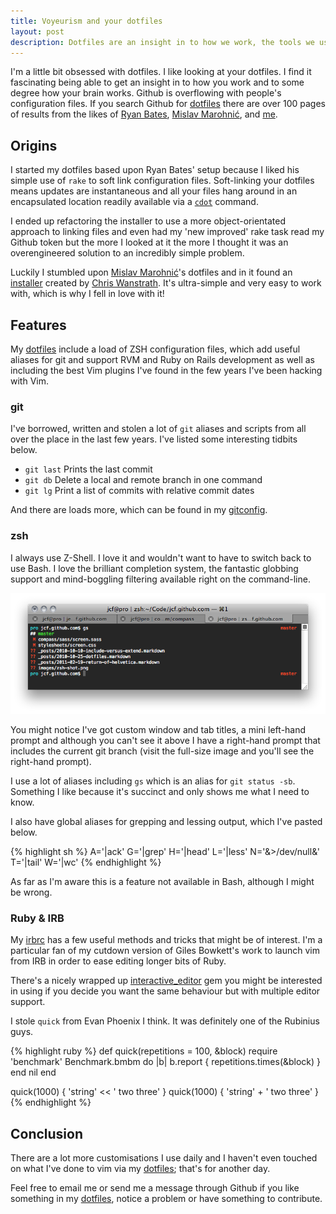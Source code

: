 ```yaml
---
title: Voyeurism and your dotfiles
layout: post
description: Dotfiles are an insight in to how we work, the tools we use and make us more productive.
---
```


I'm a little bit obsessed with dotfiles. I like looking at your dotfiles. I
find it fascinating being able to get an insight in to how you work and to some
degree how your brain works. Github is overflowing with people's configuration
files. If you search Github for [dotfiles][] there are over 100 pages of
results from the likes of [Ryan Bates][], [Mislav Marohnić][], and
[me](http://github.com/jcf/dotfiles).

## Origins

I started my dotfiles based upon Ryan Bates' setup because I liked his simple
use of `rake` to soft link configuration files. Soft-linking your dotfiles
means updates are instantaneous and all your files hang around in an
encapsulated location readily available via a
[`cdot`](http://github.com/jcf/dotfiles/blob/master/zsh/aliases#L6) command.

I ended up refactoring the installer to use a more object-orientated approach
to linking files and even had my 'new improved' rake task read my Github token
but the more I looked at it the more I thought it was an overengineered
solution to an incredibly simple problem.

Luckily I stumbled upon [Mislav Marohnić][]'s dotfiles and in it found an
[installer](http://errtheblog.com/posts/89-huba-huba) created by [Chris
Wanstrath][]. It's ultra-simple and very easy to work with, which is why I fell
in love with it!

## Features

My [dotfiles][] include a load of ZSH configuration files, which add useful
aliases for git and support RVM and Ruby on Rails development as well as
including the best Vim plugins I've found in the few years I've been hacking
with Vim.

### git

I've borrowed, written and stolen a lot of `git` aliases and scripts from all
over the place in the last few years. I've listed some interesting tidbits
below.

- `git last` Prints the last commit
- `git db` Delete a local and remote branch in one command
- `git lg` Print a list of commits with relative commit dates

And there are loads more, which can be found in my
[gitconfig](http://github.com/jcf/dotfiles/blob/master/gitconfig).

### zsh

I always use Z-Shell. I love it and wouldn't want to have to switch back to use
Bash. I love the brilliant completion system, the fantastic globbing support
and mind-boggling filtering available right on the command-line.

<div class="image">
  <a href="/images/zsh-shot.png">
    <img src="/images/zsh-shot.png" title="ZSH shot"></img>
  </a>
</div>

You might notice I've got custom window and tab titles, a mini left-hand prompt
and although you can't see it above I have a right-hand prompt that includes
the current git branch (visit the full-size image and you'll see the right-hand
prompt).

I use a lot of aliases including `gs` which is an alias for `git status -sb`.
Something I like because it's succinct and only shows me what I need to know.

I also have global aliases for grepping and lessing output, which I've pasted
below.

{% highlight sh %}
A='|ack'
G='|grep'
H='|head'
L='|less'
N='&>/dev/null&'
T='|tail'
W='|wc'
{% endhighlight %}

As far as I'm aware this is a feature not available in Bash, although I might
be wrong.

<h3>Ruby <span class="alt">&</span> IRB</h3>

My [irbrc][] has a few useful methods and tricks that might be of interest. I'm
a particular fan of my cutdown version of Giles Bowkett's work to launch vim
from IRB in order to ease editing longer bits of Ruby.

There's a nicely wrapped up
[interactive_editor](http://github.com/jberkel/interactive_editor) gem you
might be interested in using if you decide you want the same behaviour but with
multiple editor support.

I stole `quick` from Evan Phoenix I think. It was definitely one of the
Rubinius guys.

{% highlight ruby %}
def quick(repetitions = 100, &block)
  require 'benchmark'
  Benchmark.bmbm do |b|
    b.report { repetitions.times(&block) }
  end
  nil
end

quick(1000) { 'string' << ' two three' }
quick(1000) { 'string' + ' two three' }
{% endhighlight %}

## Conclusion

There are a lot more customisations I use daily and I haven't even touched on
what I've done to vim via my [dotfiles][]; that's for another day.

Feel free to email me or send me a message through Github if you like something
in my [dotfiles][], notice a problem or have something to contribute.

[Ryan Bates]: http://github.com/ryanb/dotfiles
[Mislav Marohnić]: http://github.com/mislav/dotfiles
[Chris Wanstrath]: http://errtheblog.com/
[dotfiles]: http://github.com/jcf/dotfiles
[irbrc]: http://github.com/jcf/dotfiles/blob/master/irbrc
